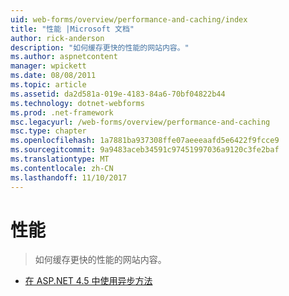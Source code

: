 ```yaml
---
uid: web-forms/overview/performance-and-caching/index
title: "性能 |Microsoft 文档"
author: rick-anderson
description: "如何缓存更快的性能的网站内容。"
ms.author: aspnetcontent
manager: wpickett
ms.date: 08/08/2011
ms.topic: article
ms.assetid: da2d581a-019e-4183-84a6-70bf04822b44
ms.technology: dotnet-webforms
ms.prod: .net-framework
msc.legacyurl: /web-forms/overview/performance-and-caching
msc.type: chapter
ms.openlocfilehash: 1a7881ba937308ffe07aeeeaafd5e6422f9fcce9
ms.sourcegitcommit: 9a9483aceb34591c97451997036a9120c3fe2baf
ms.translationtype: MT
ms.contentlocale: zh-CN
ms.lasthandoff: 11/10/2017
---
```

<a name="performance"></a>性能
====================
> 如何缓存更快的性能的网站内容。


- [在 ASP.NET 4.5 中使用异步方法](using-asynchronous-methods-in-aspnet-45.md)
